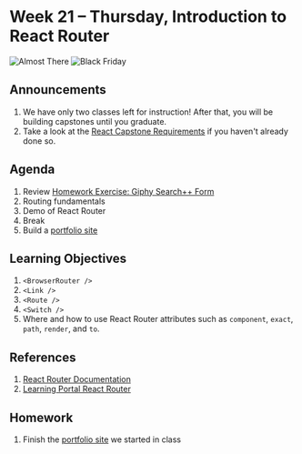 # Week 21 – Thursday, Introduction to React Router

![Almost There](https://media.giphy.com/media/chuber-xUOxfh6ZM75efM3Bqo/giphy.gif)
![Black Friday](https://media.giphy.com/media/VygyjqSJB3Wx2/giphy.gif)

## Announcements
1. We have only two classes left for instruction! After that, you will be building capstones until you graduate.
1. Take a look at the [React Capstone Requirements](../../../week22/Phase3_react-project/README.md) if you haven't already done so.

## Agenda
1. Review [Homework Exercise: Giphy Search++ Form](../../1-tuesday/class/exercise/README.md)
1. Routing fundamentals
1. Demo of React Router
1. Break
1. Build a [portfolio site](../class/exercise/README.md)

## Learning Objectives
1. `<BrowserRouter />`
1. `<Link />`
1. `<Route />`
1. `<Switch />`
1. Where and how to use React Router attributes such as `component`, `exact`, `path`, `render`, and `to`.

## References
1. [React Router Documentation](https://reactrouter.com/)
1. [Learning Portal React Router](https://learn.digitalcrafts.com/flex/lessons/full-stack-frameworks/react-router/#learning-objectives)

## Homework
1. Finish the [portfolio site](../class/exercise/README.md) we started in class



